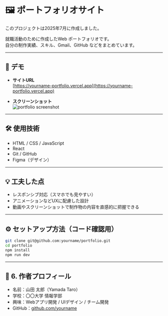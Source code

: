 # 🖼 ポートフォリオサイト
このプロジェクトは2025年7月に作成しました。

就職活動のために作成したWeb ポートフォリオです。  
自分の制作実績、スキル、Gmail、GitHub などをまとめています。

---

## 🔗 デモ

- **サイトURL**  
  [https://yourname-portfolio.vercel.app](https://yourname-portfolio.vercel.app)

- **スクリーンショット**  
  ![portfolio screenshot](./images/screenshot.png)

---

## 🛠 使用技術

- HTML / CSS / JavaScript  
- React  
- Git / GitHub  
- Figma（デザイン）

---

## 💡 工夫した点

- レスポンシブ対応（スマホでも見やすい）
- アニメーションなどUXに配慮した設計
- 動画やスクリーンショットで制作物の内容を直感的に把握できる

---

## ⚙️ セットアップ方法（コード確認用）

```bash
git clone git@github.com:yourname/portfolio.git
cd portfolio
npm install
npm run dev

```
---

## 📌 6. 作者プロフィール

- 名前：山田 太郎（Yamada Taro）
- 学校：〇〇大学 情報学部
- 興味：Webアプリ開発 / UIデザイン / チーム開発
- GitHub：[github.com/yourname](https://github.com/yourname)
